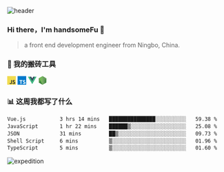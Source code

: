 ![header](https://raw.githubusercontent.com/fzq1998/fzq1998/master/header.png)

### Hi there，I'm handsomeFu 👋

> a front end development engineer from Ningbo, China.

### 🔧 我的搬砖工具
<code><img height="20" src="https://raw.githubusercontent.com/github/explore/80688e429a7d4ef2fca1e82350fe8e3517d3494d/topics/javascript/javascript.png" alt="javascript"></code>
<code><img height="20" src="https://raw.githubusercontent.com/github/explore/80688e429a7d4ef2fca1e82350fe8e3517d3494d/topics/typescript/typescript.png" alt="typescript"></code>
<code><img height="20" src="https://raw.githubusercontent.com/github/explore/80688e429a7d4ef2fca1e82350fe8e3517d3494d/topics/vue/vue.png" alt="vue"></code>
<code><img height="20" src="https://raw.githubusercontent.com/github/explore/80688e429a7d4ef2fca1e82350fe8e3517d3494d/topics/nodejs/nodejs.png" alt="nodejs"></code>



### 📊 这周我都写了什么
<!--START_SECTION:waka-->

```txt
Vue.js           3 hrs 14 mins   ███████████████░░░░░░░░░░   59.38 %
JavaScript       1 hr 22 mins    ██████▒░░░░░░░░░░░░░░░░░░   25.08 %
JSON             31 mins         ██▒░░░░░░░░░░░░░░░░░░░░░░   09.73 %
Shell Script     6 mins          ▒░░░░░░░░░░░░░░░░░░░░░░░░   01.96 %
TypeScript       5 mins          ▒░░░░░░░░░░░░░░░░░░░░░░░░   01.60 %
```

<!--END_SECTION:waka-->


![expedition](https://raw.githubusercontent.com/fzq1998/fzq1998/master/expedition.gif)

